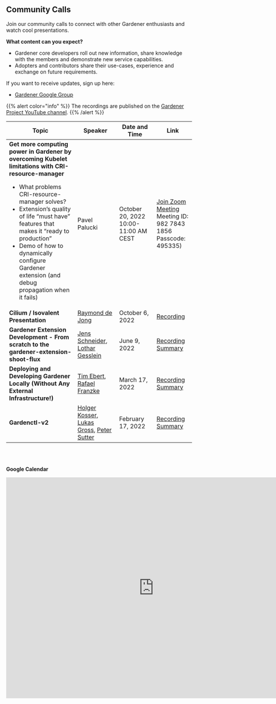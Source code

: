 ## Community Calls
Join our community calls to connect with other Gardener enthusiasts and watch cool presentations.

**What content can you expect?**
- Gardener core developers roll out new information, share knowledge with the members and demonstrate new service capabilities.
- Adopters and contributors share their use-cases, experience and exchange on future requirements.

If you want to receive updates, sign up here:
- [Gardener Google Group](https://groups.google.com/g/gardener)

{{% alert color="info" %}}
The recordings are published on the [Gardener Project YouTube channel](https://www.youtube.com/channel/UCwUhwKFREV8Su0gwAJQX7tw).
{{% /alert %}}

| Topic | Speaker | Date and Time | Link |
| ----- | ------- | ------------- | ------- |
|**Get more computing power in Gardener by overcoming Kubelet limitations with CRI-resource-manager**<br><ul><li>What problems CRI-resource-manager solves?</li><li>Extension’s quality of life “must have” features that makes it “ready to production”</li><li>Demo of how to dynamically configure Gardener extension (and debug propagation when it fails)</li></ul>|Pavel Palucki|October 20, 2022 10:00-11:00 AM CEST|[Join Zoom Meeting](https://sap-se.zoom.us/j/98278431856?pwd=bVlpamY3VWM4NExYbnBibjU2YkZEdz09)<br>Meeting ID: 982 7843 1856<br>Passcode: 495335)|
|**Cilium / Isovalent Presentation**| [Raymond de Jong](https://github.com/raymonddejong)| October 6, 2022| [Recording](https://www.youtube.com/watch?v=46nCdVA-rsc)|
|**Gardener Extension Development - From scratch to the gardener-extension-shoot-flux**|[Jens Schneider](https://github.com/jensac), [Lothar Gesslein](https://github.com/gesslein)|June 9, 2022|[Recording](https://www.youtube.com/watch?v=nG2FRYL05mc&ab_channel=GardenerProject) <br> [Summary](../blog/2022/06.17-Gardener-Community-Meeting-June.md)|
|**Deploying and Developing Gardener Locally (Without Any External Infrastructure!)**|[Tim Ebert](https://github.com/timebertt), [Rafael Franzke](https://github.com/rfranzke)|March 17, 2022| [Recording](https://www.youtube.com/watch?v=nV_JI8YWwY4&ab_channel=GardenerProject) <br> [Summary](../blog/2022/03.23-Gardener-Community-Meeting-March.md)|
|**Gardenctl-v2**|[Holger Kosser](https://github.com/holgerkoser), [Lukas Gross](https://github.com/grolu), [Peter Sutter](https://github.com/petersutter)|February 17, 2022|[Recording](https://www.youtube.com/watch?v=U1VvyQiE3Jg) <br> [Summary](../blog/2022/02.17-Gardener-Community-Meeting-February.md)|

<br>

<p style="margin-top:30px"><strong>Google Calendar</strong></p>
<iframe src="https://calendar.google.com/calendar/embed?src=gardener.cloud.community%40gmail.com&ctz=Europe%2FBerlin" style="border: 0;margin-bottom:30px" width="800" height="600" frameborder="0" scrolling="no"></iframe>

